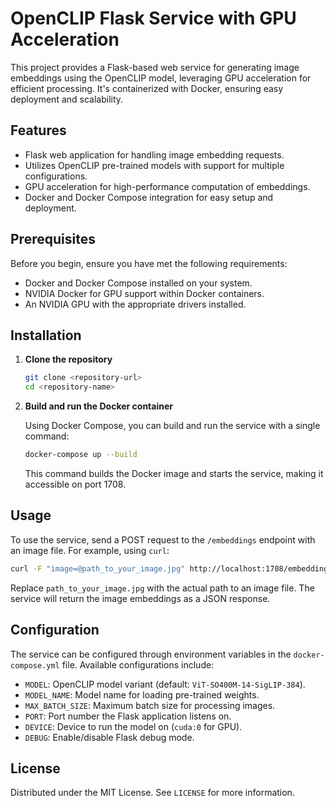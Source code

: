 
# OpenCLIP Flask Service with GPU Acceleration

This project provides a Flask-based web service for generating image embeddings using the OpenCLIP model, leveraging GPU acceleration for efficient processing. It's containerized with Docker, ensuring easy deployment and scalability.

## Features

- Flask web application for handling image embedding requests.
- Utilizes OpenCLIP pre-trained models with support for multiple configurations.
- GPU acceleration for high-performance computation of embeddings.
- Docker and Docker Compose integration for easy setup and deployment.

## Prerequisites

Before you begin, ensure you have met the following requirements:

- Docker and Docker Compose installed on your system.
- NVIDIA Docker for GPU support within Docker containers.
- An NVIDIA GPU with the appropriate drivers installed.

## Installation

1. **Clone the repository**

   ```bash
   git clone <repository-url>
   cd <repository-name>
   ```

2. **Build and run the Docker container**

   Using Docker Compose, you can build and run the service with a single command:

   ```bash
   docker-compose up --build
   ```

   This command builds the Docker image and starts the service, making it accessible on port 1708.

## Usage

To use the service, send a POST request to the `/embeddings` endpoint with an image file. For example, using `curl`:

```bash
curl -F "image=@path_to_your_image.jpg" http://localhost:1708/embeddings
```

Replace `path_to_your_image.jpg` with the actual path to an image file. The service will return the image embeddings as a JSON response.

## Configuration

The service can be configured through environment variables in the `docker-compose.yml` file. Available configurations include:

- `MODEL`: OpenCLIP model variant (default: `ViT-SO400M-14-SigLIP-384`).
- `MODEL_NAME`: Model name for loading pre-trained weights.
- `MAX_BATCH_SIZE`: Maximum batch size for processing images.
- `PORT`: Port number the Flask application listens on.
- `DEVICE`: Device to run the model on (`cuda:0` for GPU).
- `DEBUG`: Enable/disable Flask debug mode.

## License

Distributed under the MIT License. See `LICENSE` for more information.
